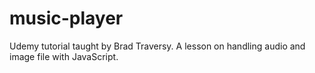 # music-player
Udemy tutorial taught by Brad Traversy. A lesson on handling audio and image file with JavaScript.
